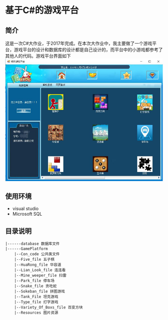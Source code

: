 # 基于C#的游戏平台
## 简介
这是一次C#大作业，于2017年完成。在本次大作业中，我主要做了一个游戏平台，游戏平台的设计和数据库的设计都是自己设计的，而平台中的小游戏都参考了其他人的代码。游戏平台界面如下
![游戏平台界面][1]

## 使用环境
- visual studio
- Microsoft SQL

<!-- ## 开始 -->
## 目录说明
    |------database 数据库文件
    |------GamePlatform  
        |--Con_code 公共类文件
        |--Five_file 五子棋
        |--HuaRong_file 华容道
        |--Lian_Look_file 连连看
        |--Mine_weeper_file 扫雷
        |--Park_file 停车场
        |--Snake_file 贪吃蛇
        |--Sokeban_file 拼图游戏
        |--Tank_File 坦克游戏
        |--Type_file 打字游戏
        |--Variety_Of_Boxs_file 百变方块
        |--Resources 图片资源
        
  [1]:figure/demo1.jpg
